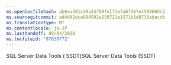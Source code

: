 ```yaml
---
ms.openlocfilehash: ab6ea301c48a24708fe1f3efa6f567e450460dc2
ms.sourcegitcommit: ad4d92dce894592a259721a1571b1d8736abacdb
ms.translationtype: MT
ms.contentlocale: ja-JP
ms.lasthandoff: 08/04/2020
ms.locfileid: "87630772"
---
```

<span data-ttu-id="a00c8-101">SQL Server Data Tools \( SSDT\)</span><span class="sxs-lookup"><span data-stu-id="a00c8-101">SQL Server Data Tools \(SSDT\)</span></span>
